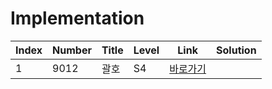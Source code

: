 # Implementation

| Index | Number | Title | Level | Link                                             | Solution |
| ----- | ------ | ----- | ----- | ------------------------------------------------ | -------- |
| 1     | 9012   | 괄호  | S4    | [바로가기](https://www.acmicpc.net/problem/9012) |          |
